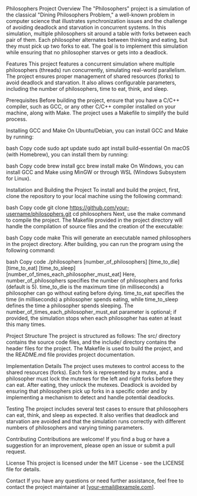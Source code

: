 Philosophers Project
Overview
The "Philosophers" project is a simulation of the classical "Dining Philosophers Problem," a well-known problem in computer science that illustrates synchronization issues and the challenge of avoiding deadlock and starvation in concurrent systems. In this simulation, multiple philosophers sit around a table with forks between each pair of them. Each philosopher alternates between thinking and eating, but they must pick up two forks to eat. The goal is to implement this simulation while ensuring that no philosopher starves or gets into a deadlock.

Features
This project features a concurrent simulation where multiple philosophers (threads) run concurrently, simulating real-world parallelism. The project ensures proper management of shared resources (forks) to avoid deadlock and starvation. It also allows configurable parameters, including the number of philosophers, time to eat, think, and sleep.

Prerequisites
Before building the project, ensure that you have a C/C++ compiler, such as GCC, or any other C/C++ compiler installed on your machine, along with Make. The project uses a Makefile to simplify the build process.

Installing GCC and Make
On Ubuntu/Debian, you can install GCC and Make by running:

bash
Copy code
sudo apt update
sudo apt install build-essential
On macOS (with Homebrew), you can install them by running:

bash
Copy code
brew install gcc
brew install make
On Windows, you can install GCC and Make using MinGW or through WSL (Windows Subsystem for Linux).

Installation and Building the Project
To install and build the project, first, clone the repository to your local machine using the following command:

bash
Copy code
git clone https://github.com/your-username/philosophers.git
cd philosophers
Next, use the make command to compile the project. The Makefile provided in the project directory will handle the compilation of source files and the creation of the executable:

bash
Copy code
make
This will generate an executable named philosophers in the project directory. After building, you can run the program using the following command:

bash
Copy code
./philosophers [number_of_philosophers] [time_to_die] [time_to_eat] [time_to_sleep] [number_of_times_each_philosopher_must_eat]
Here, number_of_philosophers specifies the number of philosophers and forks (default is 5). time_to_die is the maximum time (in milliseconds) a philosopher can go without eating before dying. time_to_eat specifies the time (in milliseconds) a philosopher spends eating, while time_to_sleep defines the time a philosopher spends sleeping. The number_of_times_each_philosopher_must_eat parameter is optional; if provided, the simulation stops when each philosopher has eaten at least this many times.

Project Structure
The project is structured as follows: The src/ directory contains the source code files, and the include/ directory contains the header files for the project. The Makefile is used to build the project, and the README.md file provides project documentation.

Implementation Details
The project uses mutexes to control access to the shared resources (forks). Each fork is represented by a mutex, and a philosopher must lock the mutexes for the left and right forks before they can eat. After eating, they unlock the mutexes. Deadlock is avoided by ensuring that philosophers pick up forks in a specific order and by implementing a mechanism to detect and handle potential deadlocks.

Testing
The project includes several test cases to ensure that philosophers can eat, think, and sleep as expected. It also verifies that deadlock and starvation are avoided and that the simulation runs correctly with different numbers of philosophers and varying timing parameters.

Contributing
Contributions are welcome! If you find a bug or have a suggestion for an improvement, please open an issue or submit a pull request.

License
This project is licensed under the MIT License - see the LICENSE file for details.

Contact
If you have any questions or need further assistance, feel free to contact the project maintainer at [your-email@example.com].
